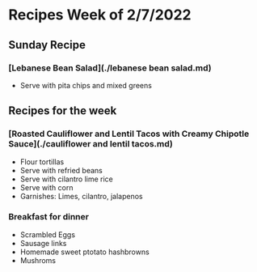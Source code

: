 # Recipes Week of 2/7/2022

## Sunday Recipe

### [Lebanese Bean Salad](./lebanese bean salad.md)

-   Serve with pita chips and mixed greens


## Recipes for the week

### [Roasted Cauliflower and Lentil Tacos with Creamy Chipotle Sauce](./cauliflower and lentil tacos.md)

- Flour tortillas 
- Serve with refried beans
- Serve with cilantro lime rice
- Serve with corn
- Garnishes: Limes, cilantro, jalapenos

### Breakfast for dinner

- Scrambled Eggs
- Sausage links
- Homemade sweet ptotato hashbrowns
- Mushroms 